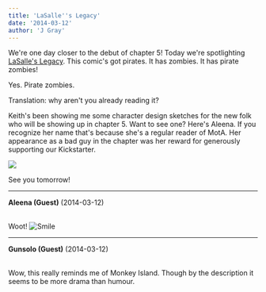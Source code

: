 ```yaml
---
title: 'LaSalle''s Legacy'
date: '2014-03-12'
author: 'J Gray'
---
```


<p>We're one day closer to the debut of chapter 5! Today we're spotlighting <a href="https://www.comic-rocket.com/explore/lasalles-legacy/" target="_blank">LaSalle's Legacy</a>. This comic's got pirates. It has zombies. It has pirate zombies!</p><p>Yes. Pirate zombies.</p><p>Translation: why aren't you already reading it?</p><p>Keith's been showing me some character design sketches for the new folk who will be showing up in chapter 5. Want to see one? Here's Aleena. If you recognize her name that's because she's a regular reader of MotA. Her appearance as a bad guy in the chapter was her reward for generously supporting our Kickstarter.</p><p><img src="/pics/c9fa291efc46af23a014e2034c628c9c.jpg"></p><p>See you tomorrow!</p>

---
**Aleena (Guest)** (2014-03-12)

<br> Woot! <img src="//smilies/smile.gif" alt="Smile" border="0">

---
**Gunsolo (Guest)** (2014-03-12)

<br> Wow, this really reminds me of Monkey Island. Though by the description it seems to be more drama than humour.<br>

